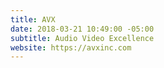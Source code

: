 ```yaml
---
title: AVX
date: 2018-03-21 10:49:00 -05:00
subtitle: Audio Video Excellence
website: https://avxinc.com
---
```


